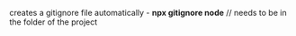 creates a gitignore file automatically - **npx gitignore node**
// needs to be in the folder of the project
